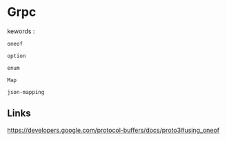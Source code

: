 # Grpc

kewords : 

`oneof`

`option`

`enum`

`Map`

`json-mapping`

## Links 
https://developers.google.com/protocol-buffers/docs/proto3#using_oneof

